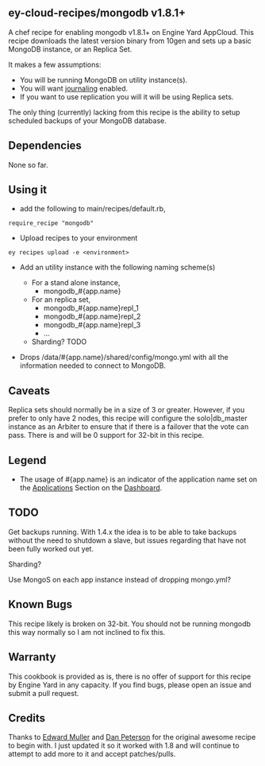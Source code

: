 ey-cloud-recipes/mongodb v1.8.1+
--------

A chef recipe for enabling mongodb v1.8.1+ on Engine Yard AppCloud.  This recipe downloads the latest version binary from 10gen and sets up a basic MongoDB instance, or an Replica Set.

It makes a few assumptions:

  * You will be running MongoDB on utility instance(s).
  * You will want [journaling][3] enabled.
  * If you want to use replication you will it will be using Replica
    sets.

The only thing (currently) lacking from this recipe is the ability to setup
scheduled backups of your MongoDB database.

Dependencies
--------

None so far.


Using it
--------

  * add the following to main/recipes/default.rb,

``require_recipe "mongodb"``  

  * Upload recipes to your environment

``ey recipes upload -e <environment>``  

  * Add an utility instance with the following naming scheme(s)
    * For a stand alone instance,
      * mongodb_#{app.name}
    * For an replica set,
      * mongodb_#{app.name}repl_1
      * mongodb_#{app.name}repl_2
      * mongodb_#{app.name}repl_3
      * ...
    * Sharding? TODO

  * Drops /data/#{app.name}/shared/config/mongo.yml with all the
    information needed to connect to MongoDB.


Caveats
--------

Replica sets should normally be in a size of 3 or greater.  However, if you prefer to only have 2 nodes, this recipe will configure the solo|db_master instance as an Arbiter to ensure that if there is a failover that the vote can pass.  There is and will be 0 support for 32-bit in this recipe.


Legend
--------

  * The usage of #{app.name} is an indicator of the application name set on the [Applications][1] Section on the [Dashboard][2].

TODO
--------

Get backups running. With 1.4.x the idea is to be able to take backups without
the need to shutdown a slave, but issues regarding that have not been fully 
worked out yet.

Sharding?

Use MongoS on each app instance instead of dropping mongo.yml?

Known Bugs
--------

This recipe likely is broken on 32-bit.  You should not be running
mongodb this way normally so I am not inclined to fix this.

Warranty
--------

This cookbook is provided as is, there is no offer of support for this
recipe by Engine Yard in any capacity.  If you find bugs, please open an
issue and submit a pull request.

Credits
--------

Thanks to [Edward Muller][4] and [Dan Peterson][5] for the original awesome
recipe to begin with.  I just updated it so it worked with 1.8 and will
continue to attempt to add more to it and accept patches/pulls.

[1]: https://cloud.engineyard.com/apps
[2]: https://cloud.engineyard.com
[3]: https://github.com/engineyard/ey-cloud-recipes/blob/master/cookbooks/mongodb/attributes/recipe.rb#L13
[4]: https://github.com/freeformz
[5]: https://github.com/dpiddy
